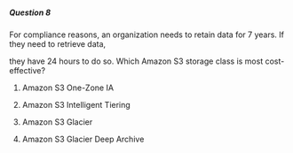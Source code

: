 ##### Question 8


For compliance reasons, an organization needs to retain data for 7 years. If they need to retrieve data,


they have 24 hours to do so. Which Amazon S3 storage class is most cost- effective?


1. Amazon S3 One-Zone IA

2. Amazon S3 Intelligent Tiering

3. Amazon S3 Glacier

4. Amazon S3 Glacier Deep Archive

